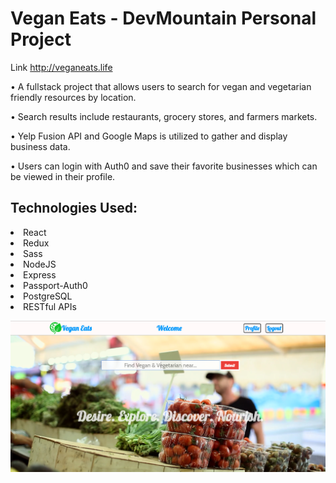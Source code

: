 # Vegan Eats - DevMountain Personal Project

Link http://veganeats.life

<p>• A fullstack project that allows users to search for vegan and vegetarian friendly resources by location.</p>
<p>• Search results include restaurants, grocery stores, and farmers markets.</p>
<p>• Yelp Fusion API and Google Maps is utilized to gather and display business data.</p>
<p>• Users can login with Auth0 and save their favorite businesses which can be viewed in their profile.</p>

## Technologies Used:

<li>React</li>
<li>Redux</li>
<li>Sass</li>
<li>NodeJS</li>
<li>Express</li>
<li>Passport-Auth0</li>
<li>PostgreSQL</li>
<li>RESTful APIs</li>

<p align="center">
    <img src="https://github.com/taylorsam209/personal-project/blob/master/src/assets/veganeats.PNG" width="700">
</p> 
